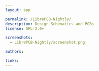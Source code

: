 ```yaml
---
layout: app

permalink: /LibrePCB-Nightly/
description: Design Schematics and PCBs
license: GPL-2.0+

screenshots:
  - LibrePCB-Nightly/screenshot.png

authors:

links:
---
```

